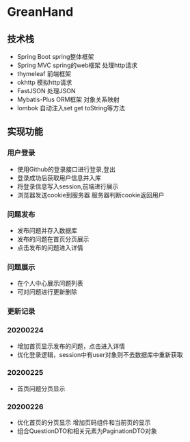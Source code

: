# GreanHand
## 技术栈
- Spring Boot spring整体框架
- Spring MVC spring的web框架 处理http请求
- thymeleaf 前端框架
- okhttp 模拟http请求
- FastJSON 处理JSON
- Mybatis-Plus ORM框架 对象关系映射
- lombok 自动注入set get toString等方法

## 实现功能
### 用户登录
- 使用Github的登录接口进行登录,登出
- 登录成功后获取用户信息并入库
- 将登录信息写入session,前端进行展示
- 浏览器发送cookie到服务器 服务器判断cookie返回用户

### 问题发布
- 发布问题并存入数据库
- 发布的问题在首页分页展示
- 点击发布的问题进入详情

### 问题展示
- 在个人中心展示问题列表
- 可对问题进行更新删除

### 更新记录
### 20200224
- 增加首页显示发布的问题，点击进入详情
- 优化登录逻辑，session中有user对象则不去数据库中重新获取

### 20200225
- 首页问题分页显示

### 20200226
- 优化首页的分页显示 增加页码组件和当前页的显示
- 组合QuestionDTO和相关元素为PaginationDTO对象